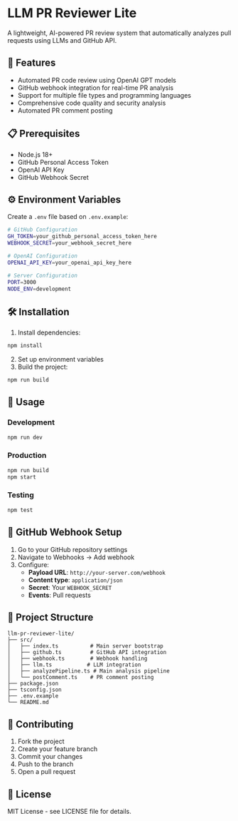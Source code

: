 # LLM PR Reviewer Lite

A lightweight, AI-powered PR review system that automatically analyzes pull requests using LLMs and GitHub API.

## 🚀 Features

- Automated PR code review using OpenAI GPT models
- GitHub webhook integration for real-time PR analysis
- Support for multiple file types and programming languages
- Comprehensive code quality and security analysis
- Automated PR comment posting

## 📋 Prerequisites

- Node.js 18+
- GitHub Personal Access Token
- OpenAI API Key
- GitHub Webhook Secret

## ⚙️ Environment Variables

Create a `.env` file based on `.env.example`:

```bash
# GitHub Configuration
GH_TOKEN=your_github_personal_access_token_here
WEBHOOK_SECRET=your_webhook_secret_here

# OpenAI Configuration
OPENAI_API_KEY=your_openai_api_key_here

# Server Configuration
PORT=3000
NODE_ENV=development
```

## 🛠️ Installation

1. Install dependencies:
```bash
npm install
```

2. Set up environment variables
3. Build the project:
```bash
npm run build
```

## 🚀 Usage

### Development
```bash
npm run dev
```

### Production
```bash
npm run build
npm start
```

### Testing
```bash
npm test
```

## 🔧 GitHub Webhook Setup

1. Go to your GitHub repository settings
2. Navigate to Webhooks → Add webhook
3. Configure:
   - **Payload URL**: `http://your-server.com/webhook`
   - **Content type**: `application/json`
   - **Secret**: Your `WEBHOOK_SECRET`
   - **Events**: Pull requests

## 📁 Project Structure

```
llm-pr-reviewer-lite/
├── src/
│   ├── index.ts          # Main server bootstrap
│   ├── github.ts         # GitHub API integration
│   ├── webhook.ts        # Webhook handling
│   ├── llm.ts           # LLM integration
│   ├── analyzePipeline.ts # Main analysis pipeline
│   └── postComment.ts    # PR comment posting
├── package.json
├── tsconfig.json
├── .env.example
└── README.md
```

## 🤝 Contributing

1. Fork the project
2. Create your feature branch
3. Commit your changes
4. Push to the branch
5. Open a pull request

## 📄 License

MIT License - see LICENSE file for details.